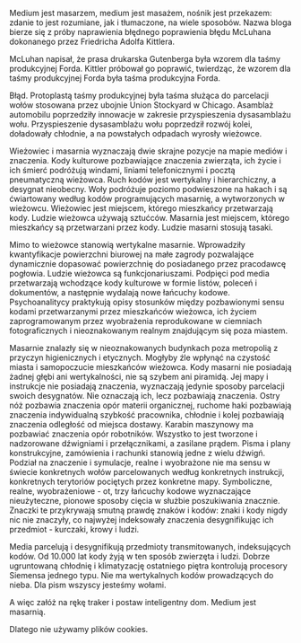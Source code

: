 Medium jest masarzem, medium jest masażem, nośnik jest przekazem: zdanie to jest rozumiane, jak i tłumaczone, na wiele sposobów. Nazwa bloga bierze się z próby naprawienia błędnego poprawienia błędu McLuhana dokonanego przez Friedricha Adolfa Kittlera.

McLuhan napisał, że prasa drukarska Gutenberga była wzorem dla taśmy produkcyjnej Forda. Kittler próbował go poprawić, twierdząc, że wzorem dla taśmy produkcyjnej Forda była taśma produkcyjna Forda.

Błąd. Protoplastą taśmy produkcyjnej była taśma służąca do parcelacji wołów stosowana przez ubojnie Union Stockyard w Chicago. Asamblaż automobilu poprzedziły innowacje w zakresie przyspieszenia dysasamblażu wołu. Przyspieszenie dysasamblażu wołu poprzedził rozwój kolei, doładowały chłodnie, a na powstałych odpadach wyrosły wieżowce.

Wieżowiec i masarnia wyznaczają dwie skrajne pozycje na mapie mediów i znaczenia. Kody kulturowe pozbawiające znaczenia zwierząta, ich życie i ich śmierć podróżują windami, liniami telefonicznymi i pocztą pneumatyczną wieżowca. Ruch kodów jest wertykalny i hierarchiczny, a desygnat nieobecny. Woły podróżuje poziomo podwieszone na hakach i są ćwiartowany według kodów programujących masarnię, a wytworzonych w wieżowcu. Wieżowiec jest miejscem, którego mieszkańcy przetwarzają kody. Ludzie wieżowca używają sztućców. Masarnia jest miejscem, którego mieszkańcy są przetwarzani przez kody. Ludzie masarni stosują tasaki. 

Mimo to wieżowce stanowią wertykalne masarnie. Wprowadziły kwantyfikacje powierzchni biurowej na małe zagrody pozwalające dynamicznie dopasować powierzchnię do posiadanego przez pracodawcę pogłowia. Ludzie wieżowca są funkcjonariuszami. Podpięci pod media przetwarzają wchodzące kody kulturowe w formie listów, poleceń i dokumentów, a następnie wydalają nowe łańcuchy kodowe. Psychoanalitycy praktykują opisy stosunków między pozbawionymi sensu kodami przetwarzanymi przez mieszkańców wieżowca, ich życiem zaprogramowanym przez wyobrażenia reprodukowane w ciemniach fotograficznych i nieoznakowanym realnym znajdującym się poza miastem.

Masarnie znalazły się w nieoznakowanych budynkach poza metropolią z przyczyn higienicznych i etycznych. Mogłyby źle wpłynąć na czystość miasta i samopoczucie mieszkańców wieżowca. Kody masarni nie posiadają żadnej głębi ani wertykalności, nie są szybem ani piramidą. Jej mapy i instrukcje nie posiadają znaczenia, wyznaczają jedynie sposoby parcelacji swoich desygnatów. Nie oznaczają ich, lecz pozbawiają znaczenia. Ostry nóż pozbawia znaczenia opór materii organicznej, ruchome haki pozbawiają znaczenia indywidualną szybkość pracownika, chłodnie i kolej pozbawiają znaczenia odległość od miejsca dostawy. Karabin maszynowy ma pozbawiać znaczenia opór robotników. Wszystko to jest tworzone i nadzorowane dźwigniami i przełącznikami, a zasilane prądem. Pisma i plany konstrukcyjne, zamówienia i rachunki stanowią jedne z wielu dźwigń. Podział na znaczenie i symulacje, realne i wyobrażone nie ma sensu w świecie konkretnych wołów parcelowanych według konkretnych instrukcji, konkretnych terytoriów pociętych przez konkretne mapy. Symboliczne, realne, wyobrażeniowe - ot, trzy łańcuchy kodowe wyznaczające nieużyteczne, pionowe sposoby cięcia w służbie poszukiwania znacznie. Znaczki te przykrywają smutną prawdę znaków i kodów: znaki i kody nigdy nic nie znaczyły, co najwyżej indeksowały znaczenia desygnifikując ich przedmiot - kurczaki, krowy i ludzi.

Media parcelują i desygnifikują przedmioty transmitowanych, indeksujących kodów. Od 10.000 lat kody żyją w ten sposób zwierzęta i ludzi. Dobrze ugruntowaną chłodnię i klimatyzację ostatniego piętra kontrolują procesory Siemensa jednego typu. Nie ma wertykalnych kodów prowadzących do nieba. Dla pism wszyscy jesteśmy wołami.

A więc załóż na rękę traker i postaw inteligentny dom. Medium jest masarnią.

Dlatego nie używamy plików cookies.
